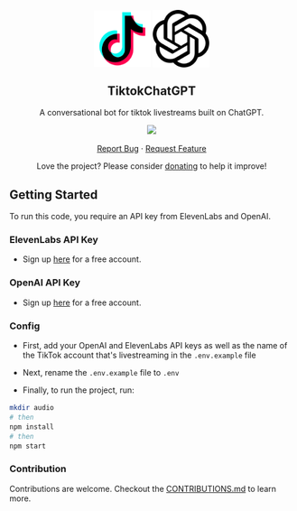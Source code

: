 <p align="center">
  <p align="center">
    <img width="100px" src="./docs/images/tiktok.png" align="center" alt="TikTok" />
    <img width="100px" src="./docs/images/openai.svg" align="center" alt="TikTok" />
  </p>
 <h2 align="center">TiktokChatGPT</h2>
 <p align="center">A conversational bot for tiktok livestreams built on ChatGPT.</p>
</p>
  <p align="center">
    <a>
      <img src="https://img.shields.io/badge/JavaScript-323330?style=for-the-badge&logo=javascript&logoColor=F7DF1E"/>
    </a>
  </p>

  <p align="center">
    <a href="https://github.com/FelixWaweru/TiktokChatGPT/issues/new/choose">Report Bug</a>
    ·
    <a href="https://github.com/FelixWaweru/TiktokChatGPT/issues/new/choose">Request Feature</a>
  </p>
</p>

<p align="center">Love the project? Please consider <a href="https://ko-fi.com/whyweru">donating</a> to help it improve!</p>

## Getting Started
To run this code, you require an API key from ElevenLabs and OpenAI.

### ElevenLabs API Key
- Sign up [here](https://beta.elevenlabs.io/sign-up) for a free account.

### OpenAI API Key
- Sign up [here](https://platform.openai.com/signup) for a free account.

### Config
- First, add your OpenAI and ElevenLabs API keys as well as the name of the TikTok account that's livestreaming in the `.env.example` file


- Next, rename the `.env.example` file to `.env`


- Finally, to run the project, run:

```bash
mkdir audio
# then
npm install
# then
npm start
```

### Contribution
Contributions are welcome. Checkout the [CONTRIBUTIONS.md](https://github.com/FelixWaweru/TiktokChatGPT/tree/main/docs/CONTRIBUTING.md) to learn more.